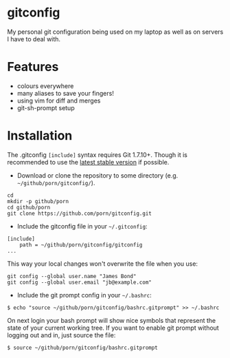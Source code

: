 # gitconfig

My personal git configuration being used on my laptop as well as on servers I
have to deal with.

# Features
* colours everywhere
* many aliases to save your fingers!
* using vim for diff and merges
* git-sh-prompt setup

# Installation

The .gitconfig `[include]` syntax requires Git 1.7.10+. Though it is
recommended to use the [latest stable version](https://launchpad.net/~git-core/+archive/ubuntu/ppa) if possible.

* Download or clone the repository to some directory (e.g. `~/github/porn/gitconfig/`).
```
cd
mkdir -p github/porn
cd github/porn
git clone https://github.com/porn/gitconfig.git
```

* Include the gitconfig file in your `~/.gitconfig`:
```
[include]
	path = ~/github/porn/gitconfig/gitconfig
...
```
This way your local changes won't overwrite the file when you use:
```
git config --global user.name "James Bond"
git config --global user.email "jb@example.com"
```

* Include the git prompt config in your `~/.bashrc`:
```
$ echo "source ~/github/porn/gitconfig/bashrc.gitprompt" >> ~/.bashrc
```
On next login your bash prompt will show nice symbols that represent the state
of your current working tree. If you want to enable git prompt without logging
out and in, just source the file:
```
$ source ~/github/porn/gitconfig/bashrc.gitprompt
```
